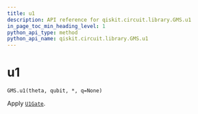 ```yaml
---
title: u1
description: API reference for qiskit.circuit.library.GMS.u1
in_page_toc_min_heading_level: 1
python_api_type: method
python_api_name: qiskit.circuit.library.GMS.u1
---
```


# u1

<span id="qiskit.circuit.library.GMS.u1" />

`GMS.u1(theta, qubit, *, q=None)`

Apply [`U1Gate`](qiskit.circuit.library.U1Gate "qiskit.circuit.library.U1Gate").

